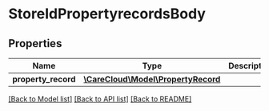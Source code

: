 # StoreIdPropertyrecordsBody

## Properties
Name | Type | Description | Notes
------------ | ------------- | ------------- | -------------
**property_record** | [**\CareCloud\Model\PropertyRecord**](PropertyRecord.md) |  | 

[[Back to Model list]](../../README.md#documentation-for-models) [[Back to API list]](../../README.md#documentation-for-api-endpoints) [[Back to README]](../../README.md)


